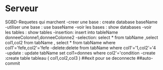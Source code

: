 # Serveur
SGBD-Requetes qui marchent
  -creer une base : create database baseName
  -utiliser une base : use baseName
  -voir les bases : show databases
  -voir les tables : show tables
  -insertion: insert into tableName donneeColonne1,donneeColonne2
  -selection: select * from tabName ,select col1,col2 from tabName , select * from tabName where col1'='fefe,col2'='fefe
  -delete:delete from tabName where col1'='1,col2'='4
  -update : update tabName set col1=donnes where col2'='condition
  -create :create table tableau ( col1,col2,col3 )
  ##exit pour se deconnecte 
  ##auto-commit
